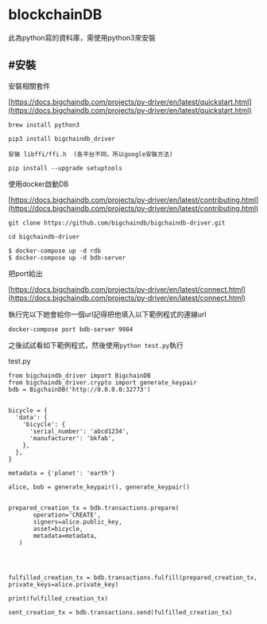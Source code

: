 # blockchainDB

此為python寫的資料庫，需使用python3來安裝

## \#安裝

安裝相關套件

[https://docs.bigchaindb.com/projects/py-driver/en/latest/quickstart.html](https://docs.bigchaindb.com/projects/py-driver/en/latest/quickstart.html)

```text
brew install python3

pip3 install bigchaindb_driver

安裝 libffi/ffi.h  (各平台不同，所以google安裝方法)

pip install --upgrade setuptools
```

使用docker啟動DB

[https://docs.bigchaindb.com/projects/py-driver/en/latest/contributing.html](https://docs.bigchaindb.com/projects/py-driver/en/latest/contributing.html)

```text
git clone https://github.com/bigchaindb/bigchaindb-driver.git

cd bigchaindb-driver

$ docker-compose up -d rdb
$ docker-compose up -d bdb-server
```

把port給出

[https://docs.bigchaindb.com/projects/py-driver/en/latest/connect.html](https://docs.bigchaindb.com/projects/py-driver/en/latest/connect.html)

執行完以下她會給你一個url記得把他填入以下範例程式的連線url

```text
docker-compose port bdb-server 9984
```

之後試試看如下範例程式，然後使用`python test.py`執行

test.py

```text
from bigchaindb_driver import BigchainDB
from bigchaindb_driver.crypto import generate_keypair
bdb = BigchainDB('http://0.0.0.0:32773')


bicycle = {
  'data': {
    'bicycle': {
      'serial_number': 'abcd1234',
      'manufacturer': 'bkfab',
    },
  },
}

metadata = {'planet': 'earth'}

alice, bob = generate_keypair(), generate_keypair()


prepared_creation_tx = bdb.transactions.prepare(
       operation='CREATE',
       signers=alice.public_key,
       asset=bicycle,
       metadata=metadata,
   )




fulfilled_creation_tx = bdb.transactions.fulfill(prepared_creation_tx, private_keys=alice.private_key)

print(fulfilled_creation_tx)

sent_creation_tx = bdb.transactions.send(fulfilled_creation_tx)
```

